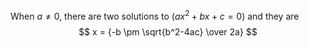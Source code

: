 When $a \ne 0$, there are two solutions to $(ax^2 + bx + c = 0)$ and they are $$ x = {-b \pm \sqrt{b^2-4ac} \over 2a} $$
<!--stackedit_data:
eyJoaXN0b3J5IjpbLTE3OTc3MjU3MDFdfQ==
-->